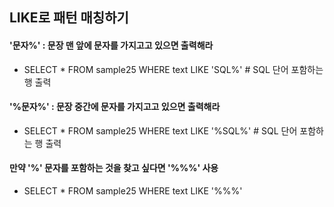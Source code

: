 ## LIKE로 패턴 매칭하기
#### '문자%' : 문장 맨 앞에 문자를 가지고고 있으면 출력해라
* SELECT * FROM sample25 WHERE text LIKE 'SQL%'   # SQL 단어 포함하는 행 출력

#### '%문자%' : 문장 중간에 문자를 가지고고 있으면 출력해라
* SELECT * FROM sample25 WHERE text LIKE '%SQL%'   # SQL 단어 포함하는 행 출력

#### 만약  '%' 문자를 포함하는 것을 찾고 싶다면 '%\%%' 사용
* SELECT * FROM sample25 WHERE text LIKE '%\%%'
